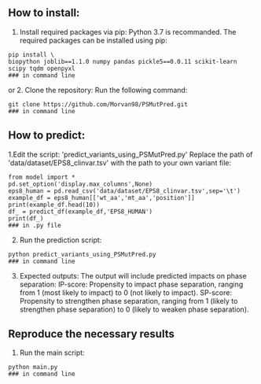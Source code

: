 ## How to install: 
1. Install required packages via pip:
   Python 3.7 is recommanded. The required packages can be installed using pip:
```
pip install \
biopython joblib==1.1.0 numpy pandas pickle5==0.0.11 scikit-learn scipy tqdm openpyxl
### in command line
```
  or 
2. Clone the repository:
   Run the following command:
```
git clone https://github.com/Morvan98/PSMutPred.git
### in command line
```
## How to predict:
1.Edit the script: 'predict_variants_using_PSMutPred.py'
  Replace the path of 'data/dataset/EPS8_clinvar.tsv' with the path to your own variant file:
```
from model import *
pd.set_option('display.max_columns',None)
eps8_human = pd.read_csv('data/dataset/EPS8_clinvar.tsv',sep='\t')
example_df = eps8_human[['wt_aa','mt_aa','position']]
print(example_df.head(10))
df_ = predict_df(example_df,'EPS8_HUMAN')
print(df_)
### in .py file
```
2. Run the prediction script:
```
python predict_variants_using_PSMutPred.py
### in command line
```
3. Expected outputs:
   The output will include predicted impacts on phase separation:
    IP-score: Propensity to impact phase separation, ranging from 1 (most likely to impact) to 0 (not likely to impact).
    SP-score: Propensity to strengthen phase separation, ranging from 1 (likely to strengthen phase separation) to 0 (likely to weaken phase separation).
## Reproduce the necessary results
1. Run the main script:
```
python main.py
### in command line
```
